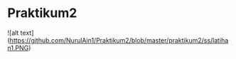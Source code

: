 # Praktikum2

![alt text] (https://github.com/NurulAin1/Praktikum2/blob/master/praktikum2/ss/latihan1.PNG)
